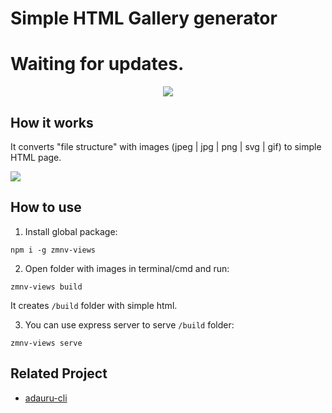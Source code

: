 # Simple HTML Gallery generator

# Waiting for updates.

<p align="center">
    <img src="https://camo.githubusercontent.com/55d889142beb6083d109241e30335aeb23a6aadb/68747470733a2f2f3737373939392e61752e72752f7a6d6e762f6164617572752d636c692f686f776974776f726b735f736368656d652e706e67">
</p>

## How it works

It converts "file structure" with images (jpeg | jpg | png | svg | gif) to simple HTML page.

<img src="https://i.imgur.com/ypa67lU.gif" />


## How to use

1. Install global package:
```
npm i -g zmnv-views
```

2. Open folder with images in terminal/cmd and run:
```
zmnv-views build
```  
It creates `/build` folder with simple html.

3. You can use express server to serve `/build` folder:
```
zmnv-views serve
```

## Related Project

* [adauru-cli](https://github.com/zmnv/adauru-cli)
